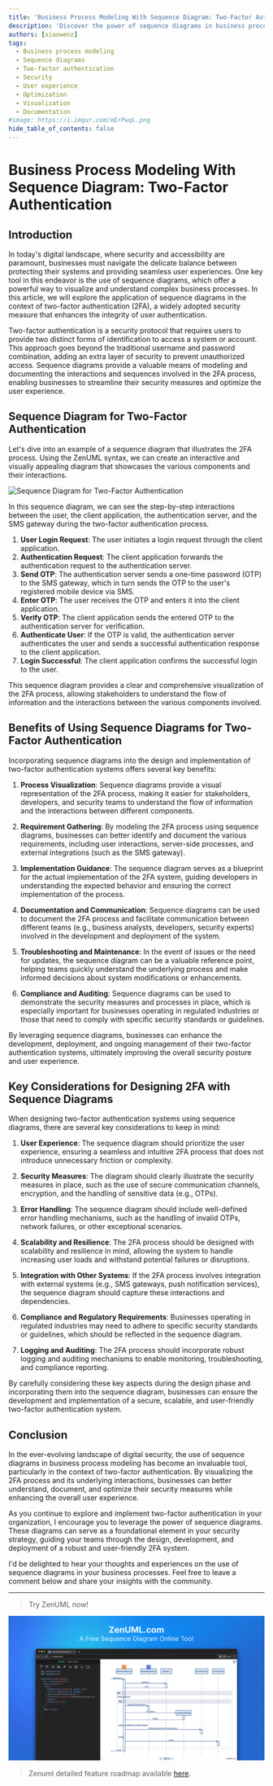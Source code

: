 ```yaml
---
title: 'Business Process Modeling With Sequence Diagram: Two-Factor Authentication'
description: 'Discover the power of sequence diagrams in business process modeling, especially for enhancing two-factor authentication security. Learn how to leverage sequence diagrams to visualize, document, and optimize your 2FA system, ensuring a seamless user experience while maintaining robust security measures.'
authors: [xiaowenz]
tags:
  - Business process modeling
  - Sequence diagrams
  - Two-factor authentication
  - Security
  - User experience
  - Optimization
  - Visualization
  - Documentation
#image: https://i.imgur.com/mErPwqL.png
hide_table_of_contents: false
---
```


# Business Process Modeling With Sequence Diagram: Two-Factor Authentication

## Introduction

In today's digital landscape, where security and accessibility are paramount, businesses must navigate the delicate balance between protecting their systems and providing seamless user experiences. One key tool in this endeavor is the use of sequence diagrams, which offer a powerful way to visualize and understand complex business processes. In this article, we will explore the application of sequence diagrams in the context of two-factor authentication (2FA), a widely adopted security measure that enhances the integrity of user authentication.

<!-- truncate -->

Two-factor authentication is a security protocol that requires users to provide two distinct forms of identification to access a system or account. This approach goes beyond the traditional username and password combination, adding an extra layer of security to prevent unauthorized access. Sequence diagrams provide a valuable means of modeling and documenting the interactions and sequences involved in the 2FA process, enabling businesses to streamline their security measures and optimize the user experience.

## Sequence Diagram for Two-Factor Authentication

Let's dive into an example of a sequence diagram that illustrates the 2FA process. Using the ZenUML syntax, we can create an interactive and visually appealing diagram that showcases the various components and their interactions.

![Sequence Diagram for Two-Factor Authentication](https://cdn.sa.net/2024/05/22/tuTGnUNMf1qIwlX.png)

In this sequence diagram, we can see the step-by-step interactions between the user, the client application, the authentication server, and the SMS gateway during the two-factor authentication process.

1. **User Login Request**: The user initiates a login request through the client application.
2. **Authentication Request**: The client application forwards the authentication request to the authentication server.
3. **Send OTP**: The authentication server sends a one-time password (OTP) to the SMS gateway, which in turn sends the OTP to the user's registered mobile device via SMS.
4. **Enter OTP**: The user receives the OTP and enters it into the client application.
5. **Verify OTP**: The client application sends the entered OTP to the authentication server for verification.
6. **Authenticate User**: If the OTP is valid, the authentication server authenticates the user and sends a successful authentication response to the client application.
7. **Login Successful**: The client application confirms the successful login to the user.

This sequence diagram provides a clear and comprehensive visualization of the 2FA process, allowing stakeholders to understand the flow of information and the interactions between the various components involved.

## Benefits of Using Sequence Diagrams for Two-Factor Authentication

Incorporating sequence diagrams into the design and implementation of two-factor authentication systems offers several key benefits:

1. **Process Visualization**: Sequence diagrams provide a visual representation of the 2FA process, making it easier for stakeholders, developers, and security teams to understand the flow of information and the interactions between different components.

2. **Requirement Gathering**: By modeling the 2FA process using sequence diagrams, businesses can better identify and document the various requirements, including user interactions, server-side processes, and external integrations (such as the SMS gateway).

3. **Implementation Guidance**: The sequence diagram serves as a blueprint for the actual implementation of the 2FA system, guiding developers in understanding the expected behavior and ensuring the correct implementation of the process.

4. **Documentation and Communication**: Sequence diagrams can be used to document the 2FA process and facilitate communication between different teams (e.g., business analysts, developers, security experts) involved in the development and deployment of the system.

5. **Troubleshooting and Maintenance**: In the event of issues or the need for updates, the sequence diagram can be a valuable reference point, helping teams quickly understand the underlying process and make informed decisions about system modifications or enhancements.

6. **Compliance and Auditing**: Sequence diagrams can be used to demonstrate the security measures and processes in place, which is especially important for businesses operating in regulated industries or those that need to comply with specific security standards or guidelines.

By leveraging sequence diagrams, businesses can enhance the development, deployment, and ongoing management of their two-factor authentication systems, ultimately improving the overall security posture and user experience.

## Key Considerations for Designing 2FA with Sequence Diagrams

When designing two-factor authentication systems using sequence diagrams, there are several key considerations to keep in mind:

1. **User Experience**: The sequence diagram should prioritize the user experience, ensuring a seamless and intuitive 2FA process that does not introduce unnecessary friction or complexity.

2. **Security Measures**: The diagram should clearly illustrate the security measures in place, such as the use of secure communication channels, encryption, and the handling of sensitive data (e.g., OTPs).

3. **Error Handling**: The sequence diagram should include well-defined error handling mechanisms, such as the handling of invalid OTPs, network failures, or other exceptional scenarios.

4. **Scalability and Resilience**: The 2FA process should be designed with scalability and resilience in mind, allowing the system to handle increasing user loads and withstand potential failures or disruptions.

5. **Integration with Other Systems**: If the 2FA process involves integration with external systems (e.g., SMS gateways, push notification services), the sequence diagram should capture these interactions and dependencies.

6. **Compliance and Regulatory Requirements**: Businesses operating in regulated industries may need to adhere to specific security standards or guidelines, which should be reflected in the sequence diagram.

7. **Logging and Auditing**: The 2FA process should incorporate robust logging and auditing mechanisms to enable monitoring, troubleshooting, and compliance reporting.

By carefully considering these key aspects during the design phase and incorporating them into the sequence diagram, businesses can ensure the development and implementation of a secure, scalable, and user-friendly two-factor authentication system.

## Conclusion

In the ever-evolving landscape of digital security, the use of sequence diagrams in business process modeling has become an invaluable tool, particularly in the context of two-factor authentication. By visualizing the 2FA process and its underlying interactions, businesses can better understand, document, and optimize their security measures while enhancing the overall user experience.

As you continue to explore and implement two-factor authentication in your organization, I encourage you to leverage the power of sequence diagrams. These diagrams can serve as a foundational element in your security strategy, guiding your teams through the design, development, and deployment of a robust and user-friendly 2FA system.

I'd be delighted to hear your thoughts and experiences on the use of sequence diagrams in your business processes. Feel free to leave a comment below and share your insights with the community.

---

> Try ZenUML now!

[![ZenUML: The Best Diagram Plugin for Confluence](../../static/img/og-image.png)](https://app.zenuml.com)

> Zenuml detailed feature roadmap available [here](/roadmap).
